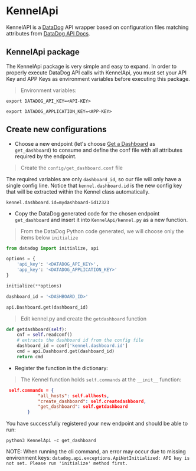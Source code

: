 # KennelApi

KennelAPI is a [DataDog](https://www.datadoghq.com) API wrapper based on configuration files matching attributes from [DataDog API Docs](https://docs.datadoghq.com/api/).

## KennelApi package

The KennelApi package is very simple and easy to expand. In order to properly execute DataDog API calls with KennelApi, you must set your API Key and APP Keys as environment variables before executing this package.

> Environment variables:

`export DATADOG_API_KEY=<API-KEY>`

`export DATADOG_APPLICATION_KEY=<APP-KEY>`

## Create new configurations

* Choose a new endpoint (let's choose [Get a Dashboard](https://docs.datadoghq.com/api/v1/dashboards/#get-a-dashboard) as `get_dashboard`) to consume and define the conf file with all attributes required by the endpoint.

> Create the `config/get_dashboard.conf` file

The required variables are only `dashboard_id`, so our file will only have a single config line. Notice that `kennel.dashboard.id` is the new config key that will be extracted within the Kennel class automatically.

```editorconfig
kennel.dashboard.id=mydashboard-id12323
```


* Copy the DataDog generated code for the chosen endpoint `get_dashboard` and insert it into `KennelApi/kennel.py` as a new function.

> From the DataDog Python code generated, we will choose only the items below `initialize` 

```python
from datadog import initialize, api

options = {
    'api_key': '<DATADOG_API_KEY>',
    'app_key': '<DATADOG_APPLICATION_KEY>'
}

initialize(**options)

dashboard_id = '<DASHBOARD_ID>'

api.Dashboard.get(dashboard_id)
```

> Edit kennel.py and create the `getdashboard` function



```python
def getdashboard(self):
    cnf = self.readconf()
    # extracts the dashboard id from the config file
    dashboard_id = conf['kennel.dashboard.id'] 
    cmd = api.Dashboard.get(dashboard_id)   
    return cmd      
```


* Register the function in the dictionary:

> The Kennel function holds `self.commands` at the `__init__` function:

```json
 self.commands = {
            "all_hosts": self.allhosts,
            "create_dashboard": self.createdashboard,
            "get_dashboard": self.getdashboard
        }
```

You have successfully registered your new endpoint and should be able to run:

`python3 KennelApi -c get_dashboard`

NOTE: When running the cli command, an error may occur due to missing environment keys: `datadog.api.exceptions.ApiNotInitialized: API key is not set. Please run 'initialize' method first.
`
